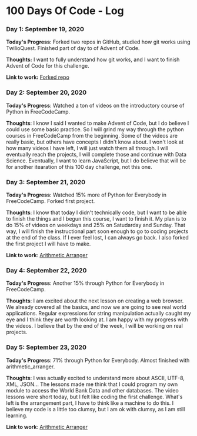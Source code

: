 # 100 Days Of Code - Log

### Day 1: September 19, 2020 

**Today's Progress**: Forked two repos in GitHub, studied how git works using TwilioQuest. Finished part of day to of Advent of Code.

**Thoughts:** I want to fully understand how git works, and I want to finish Advent of Code for this challenge.

**Link to work:** [Forked repo](https://github.com/apineda1/100-days-of-code)

### Day 2: September 20, 2020

**Today's Progress**: Watched a ton of videos on the introductory course of Python in FreeCodeCamp.

**Thoughts**: I know I said I wanted to make Advent of Code, but I do believe I could use some basic practice. So I will grind my way through the python courses in FreeCodeCamp from the beginning. Some of the videos are really basic, but others have concepts I didn't know about. I won't look at how many videos I have left, I will just watch them all through. I will eventually reach the projects, I will complete those and continue with Data Science. Eventually, I want to learn JavaScript, but I do believe that will be for another itearation of this 100 day challenge, not this one.

### Day 3: September 21, 2020

**Today's Progress**: Watched 15% more of Python for Everybody in FreeCodeCamp. Forked first project.

**Thoughts**: I know that today I didn't technically code, but I want to be able to finish the things and I begun this course, I want to finish it. My plan is to do 15% of videos on weekdays and 25% on Satudarday and Sunday. That way, I will finish the instructional part soon enough to go to coding projects at the end of the class. If I ever feel lost, I can always go back. I also forked the first project I will have to make.  

**Link to work**: [Arithmetic Arranger](https://repl.it/@apineda1/arithmeticarranger)

### Day 4: September 22, 2020

**Today's Progress**: Another 15% through Python for Everybody in FreeCodeCamp.

**Thoughts**: I am excited about the next lesson on creating a web browser. We already covered all the basics, and now we are going to see real world applications. Regular expressions for string manipulation actually caught my eye and I think they are worth looking at. I am happy with my progress with the videos. I believe that by the end of the week, I will be working on real projects. 

### Day 5: September 23, 2020

**Today's Progress**: 71% through Python for Everybody. Almost finished with arithmetic_arranger.

**Thoughts**: I was actually excited to understand more about ASCII, UTF-8, XML, JSON... The lessons made me think that I could program my own module to access the World Bank Data and other databases. The video lessons were short today, but I felt like coding the first challenge. What's left is the arrangement part, I have to think like a machine to do this. I believe my code is a little too clumsy, but I am ok with clumsy, as I am still learning.

**Link to work**: [Arithmetic Arranger](https://repl.it/@apineda1/arithmeticarranger)
